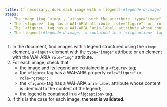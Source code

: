 ```yaml
---
title: If necessary, does each image with a [legend](#legende-d-image) (tag `<img>`, `<input>` with the attribute `type="image"` or with a WAI-ARIA attribute `role="img"` associated with an adjacent [legend](#legende-d-image)) meet these conditions?
steps:
  - The image (tag `<img>`, `<input>` with the attribute `type="image"` or having a WAI-ARIA attribute `role="img"`) and its adjacent [legend](#legende-d-image) are contained in a tag `<figure>`.
  - The `<figure>` tag has a WAI-ARIA attribute `role="figure"` or `role="group"`.
  - The `<figure>` tag has a WAI-ARIA `aria-label` attribute whose content is identical to the content of the [legend](#legende-d-image).
  - The [legend](#legende-d-image) is contained in a `<figcaption>` tag.
---
```


1. In the document, find images with a legend structured using the `<img>` element, a `<input>` element with the `type="image"` attribute or an element with the WAI-ARIA `role="img"` attribute.
2. For each image, check that
   - the image and its legend are contained in a `<figure>` tag;
   - the `<figure>` tag has a WAI-ARIA property `role="figure"` or `role="group"`;
   - the `<figure>` tag has a WAI-ARIA `aria-label` attribute whose content is identical to the content of the legend;
   - the legend is contained in a `<figcaption>` tag.
3. If this is the case for each image, **the test is validated**.
